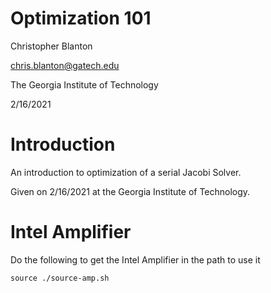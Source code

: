 # Optimization 101

Christopher Blanton

chris.blanton@gatech.edu

The Georgia Institute of Technology

2/16/2021


# Introduction

An introduction to optimization of a serial Jacobi Solver.


Given on 2/16/2021 at the Georgia Institute of Technology.


# Intel Amplifier
Do the following to get the Intel Amplifier in the path to use it
```
source ./source-amp.sh
```





